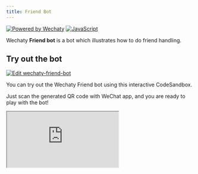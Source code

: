 ```yaml
---
title: Friend Bot
---
```


[![Powered by Wechaty](https://img.shields.io/badge/Powered%20By-Wechaty-brightgreen.svg)](https://github.com/Wechaty/wechaty)
[![JavaScript](https://img.shields.io/badge/%3C%2F%3E-javaScript-blue.svg)](https://www.javascript.com/)

Wechaty **Friend bot** is a bot which illustrates how to do friend handling.

## Try out the bot

[![Edit wechaty-friend-bot](https://codesandbox.io/static/img/play-codesandbox.svg)](https://codesandbox.io/s/github/Soumi7/wechaty-friend-bot/tree/main/?fontsize=14&hidenavigation=1&theme=dark)

You can try out the Wechaty Friend bot using this interactive CodeSandbox.

Just scan the generated QR code with WeChat app, and you are ready to play with the bot!

<iframe
  class="codesandbox"
  src="https://codesandbox.io/embed/github/Soumi7/wechaty-friend-bot/tree/main/?fontsize=14&hidenavigation=1&theme=dark"
  title="wechaty-friend-bot"
  sandbox="allow-forms allow-modals allow-popups allow-same-origin allow-scripts"
></iframe>